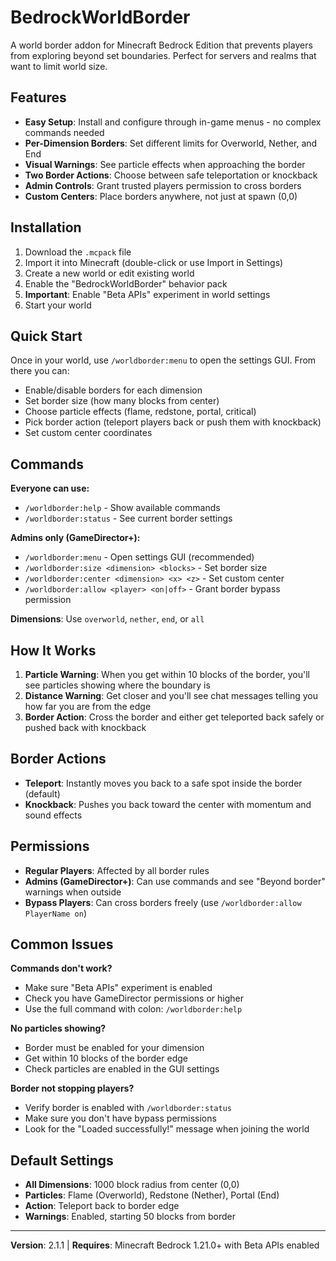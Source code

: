 # BedrockWorldBorder

A world border addon for Minecraft Bedrock Edition that prevents players from exploring beyond set boundaries. Perfect for servers and realms that want to limit world size.

## Features

- **Easy Setup**: Install and configure through in-game menus - no complex commands needed
- **Per-Dimension Borders**: Set different limits for Overworld, Nether, and End
- **Visual Warnings**: See particle effects when approaching the border
- **Two Border Actions**: Choose between safe teleportation or knockback
- **Admin Controls**: Grant trusted players permission to cross borders
- **Custom Centers**: Place borders anywhere, not just at spawn (0,0)

## Installation

1. Download the `.mcpack` file
2. Import it into Minecraft (double-click or use Import in Settings)
3. Create a new world or edit existing world
4. Enable the "BedrockWorldBorder" behavior pack
5. **Important**: Enable "Beta APIs" experiment in world settings
6. Start your world

## Quick Start

Once in your world, use `/worldborder:menu` to open the settings GUI. From there you can:

- Enable/disable borders for each dimension
- Set border size (how many blocks from center)
- Choose particle effects (flame, redstone, portal, critical)
- Pick border action (teleport players back or push them with knockback)
- Set custom center coordinates

## Commands

**Everyone can use:**
- `/worldborder:help` - Show available commands
- `/worldborder:status` - See current border settings

**Admins only (GameDirector+):**
- `/worldborder:menu` - Open settings GUI (recommended)
- `/worldborder:size <dimension> <blocks>` - Set border size
- `/worldborder:center <dimension> <x> <z>` - Set custom center
- `/worldborder:allow <player> <on|off>` - Grant border bypass permission

**Dimensions**: Use `overworld`, `nether`, `end`, or `all`

## How It Works

1. **Particle Warning**: When you get within 10 blocks of the border, you'll see particles showing where the boundary is
2. **Distance Warning**: Get closer and you'll see chat messages telling you how far you are from the edge
3. **Border Action**: Cross the border and either get teleported back safely or pushed back with knockback

## Border Actions

- **Teleport**: Instantly moves you back to a safe spot inside the border (default)
- **Knockback**: Pushes you back toward the center with momentum and sound effects

## Permissions

- **Regular Players**: Affected by all border rules
- **Admins (GameDirector+)**: Can use commands and see "Beyond border" warnings when outside
- **Bypass Players**: Can cross borders freely (use `/worldborder:allow PlayerName on`)

## Common Issues

**Commands don't work?**
- Make sure "Beta APIs" experiment is enabled
- Check you have GameDirector permissions or higher
- Use the full command with colon: `/worldborder:help`

**No particles showing?**
- Border must be enabled for your dimension
- Get within 10 blocks of the border edge
- Check particles are enabled in the GUI settings

**Border not stopping players?**
- Verify border is enabled with `/worldborder:status`
- Make sure you don't have bypass permissions
- Look for the "Loaded successfully!" message when joining the world

## Default Settings

- **All Dimensions**: 1000 block radius from center (0,0)
- **Particles**: Flame (Overworld), Redstone (Nether), Portal (End)
- **Action**: Teleport back to border edge
- **Warnings**: Enabled, starting 50 blocks from border

---

**Version**: 2.1.1 | **Requires**: Minecraft Bedrock 1.21.0+ with Beta APIs enabled